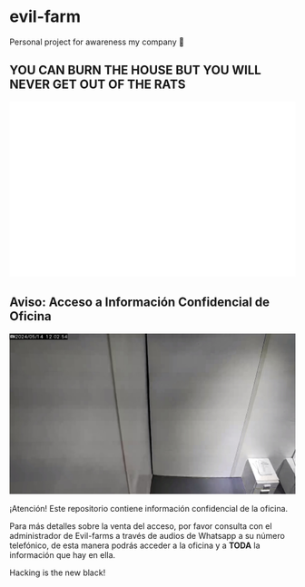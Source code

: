 # evil-farm
Personal project for awareness my company 👹

## YOU CAN BURN THE HOUSE BUT YOU WILL NEVER GET OUT OF THE RATS

![Bienvenid@s](evilrat.png)

## Aviso: Acceso a Información Confidencial de Oficina

![Información Confidencial](camaraweb.JPG)

¡Atención! Este repositorio contiene información confidencial de la oficina. 

Para más detalles sobre la venta del acceso, por favor consulta con el administrador de Evil-farms a través de audios de Whatsapp a su número telefónico, de esta manera podrás acceder a la oficina y a **TODA** la información que hay en ella.

Hacking is the new black! 


